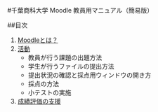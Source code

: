 #千葉商科大学 Moodle 教員用マニュアル（簡易版）##目次1. [Moodleとは？](aboutMoodle/aboutMoodle.md)1. [活動](activity/collectTask.md)	* 教員が行う課題の出題方法	* 学生が行うファイルの提出方法	* 提出状況の確認と採点用ウィンドウの開き方	* 採点の方法
	* 小テストの実施	1. [成績評価の支援](supportGradeEvaluation.md/)
